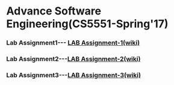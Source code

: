 # Advance Software Engineering(CS5551-Spring'17)

### Lab Assignment1--- [LAB Assignment-1(wiki)](https://github.com/ROHITHKUMARN/ASE-Lab-Assignments/wiki/Chat-application(Lab-Assignment-I))     

### Lab Assignment2---[LAB Assignment-2(wiki)](https://github.com/ROHITHKUMARN/ASE-Lab-Assignments/wiki/(Google-Map-Web-API)Lab_Assignment-2)
### Lab Assignment3---[LAB Assignment-3(wiki)](https://github.com/ROHITHKUMARN/ASE-Lab-Assignments/wiki/Mashup-Application(Lab-3-Assignment))
